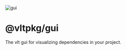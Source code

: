![gui](https://github.com/user-attachments/assets/864bef92-2198-45f7-8c37-1f46ba324b00)

# @vltpkg/gui

The vlt gui for visualizing dependencies in your project.
